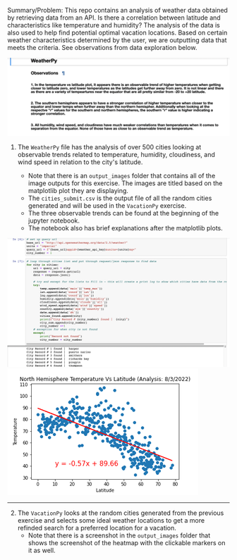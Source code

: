 
Summary/Problem: This repo contains an analysis of weather data obtained by retrieving data from an API. Is there a correlation between latitude and characteristics like temperature and humidity? The analysis of the data is also used to help find potential optimal vacation locations. Based on certain weather characteristics determined by the user, we are outputting data that meets the criteria. See observations from data exploration below.

![image1](images/screenshot1.png)

1. The `WeatherPy` file has the analysis of over 500 cities looking at observable trends related to temperature, humidity, cloudiness, and wind speed in relation to the city's latitude.

    + Note that there is an `output_images` folder that contains all of the image outputs for this exercise. The images are titled based on the matplotlib plot they are displaying.
    + The `cities_submit.csv` is the output file of all the random cities generated and will be used in the `VacationPy` exercise.
    + The three observable trends can be found at the beginning of the jupyter notebook.
    + The notebook also has brief explanations after the matplotlib plots.

![image2](images/screenshot2.png)
![image3](output_images/north_hemi_temperature_lat.png)
***

2. The `VacationPy` looks at the random cities generated from the previous exercise and selects some ideal weather locations to get a more refinded search for a preferred location for a vacation.
    + Note that there is a screenshot in the `output_images` folder that shows the screenshot of the heatmap with the clickable markers on it as well.
